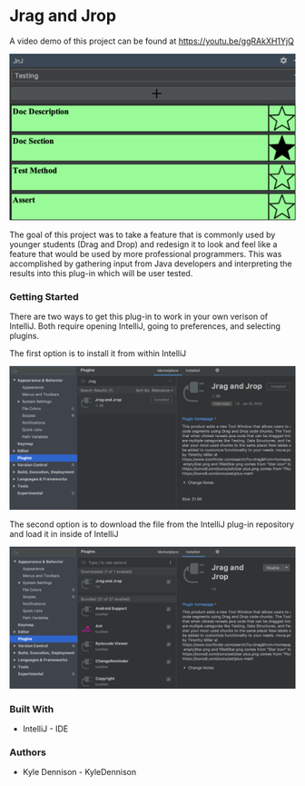# Jrag and Jrop

A video demo of this project can be found at https://youtu.be/ggRAkXH1YjQ

![demo1](Pictures/demoPicture.png)

The goal of this project was to take a feature that is commonly used by younger students (Drag and Drop) and redesign it to 
look and feel like a feature that would be used by more professional programmers. This was accomplished by gathering input from Java developers and interpreting the results into this plug-in which will be user tested. 

### Getting Started 

There are two ways to get this plug-in to work in your own verison of IntelliJ. Both require opening IntelliJ, going to preferences, and selecting plugins.

The first option is to install it from within IntelliJ

![step 1](Pictures/instruction1.png)

The second option is to download the file from the IntelliJ plug-in repository and load it in inside of IntelliJ 

![Step 2](Pictures/instruction2.png)

### Built With 

* IntelliJ - IDE

### Authors 

* Kyle Dennison - KyleDennison

